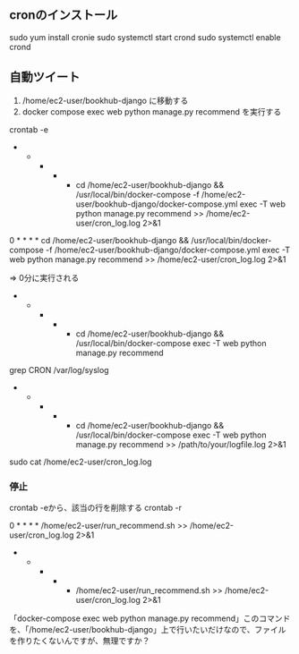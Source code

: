 <!-- サンプル -->
<!-- 0 * * * * /usr/bin/docker-compose -f /path/to/your/docker-compose.yml exec -T web python manage.py recommend >> /path/to/logfile.log 2>&1 -->

## cronのインストール

sudo yum install cronie
sudo systemctl start crond
sudo systemctl enable crond

## 自動ツイート

1. /home/ec2-user/bookhub-django に移動する
2. docker compose exec web python manage.py recommend を実行する

crontab -e

* * * * * cd /home/ec2-user/bookhub-django && /usr/local/bin/docker-compose -f /home/ec2-user/bookhub-django/docker-compose.yml exec -T web python manage.py recommend >> /home/ec2-user/cron_log.log 2>&1

0 * * * * cd /home/ec2-user/bookhub-django && /usr/local/bin/docker-compose -f /home/ec2-user/bookhub-django/docker-compose.yml exec -T web python manage.py recommend >> /home/ec2-user/cron_log.log 2>&1

=> 0分に実行される


* * * * * cd /home/ec2-user/bookhub-django && /usr/local/bin/docker-compose exec -T web python manage.py recommend

grep CRON /var/log/syslog

* * * * * cd /home/ec2-user/bookhub-django && /usr/local/bin/docker-compose exec -T web python manage.py recommend >> /path/to/your/logfile.log 2>&1

sudo cat /home/ec2-user/cron_log.log


### 停止
crontab -eから、該当の行を削除する
crontab -r



0 * * * * /home/ec2-user/run_recommend.sh >> /home/ec2-user/cron_log.log 2>&1
* * * * * /home/ec2-user/run_recommend.sh >> /home/ec2-user/cron_log.log 2>&1


「docker-compose exec web python manage.py recommend」このコマンドを、「/home/ec2-user/bookhub-django」上で行いたいだけなので、ファイルを作りたくないんですが、無理ですか？